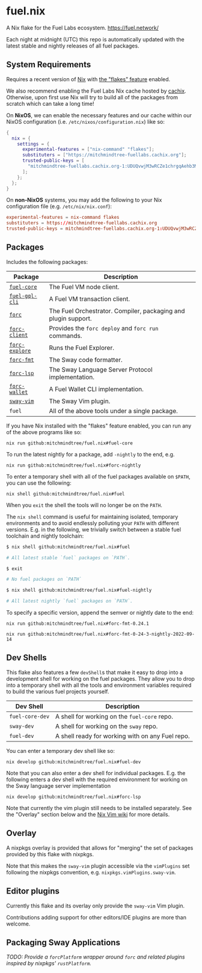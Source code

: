 # fuel.nix

A Nix flake for the Fuel Labs ecosystem. https://fuel.network/

Each night at midnight (UTC) this repo is automatically updated with the latest
stable and nightly releases of all fuel packages.

## System Requirements

Requires a recent version of [Nix][nix-manual] with [the "flakes"
feature][nix-flakes] enabled.

We also recommend enabling the Fuel Labs Nix cache hosted by
[cachix][fuellabs-cachix]. Otherwise, upon first use Nix will try to build all
of the packages from scratch which can take a long time!

On **NixOS**, we can enable the necessary features and our cache within our
NixOS configuration (i.e. `/etc/nixos/configuration.nix`) like so:

```nix
{
  nix = {
    settings = {
      experimental-features = ["nix-command" "flakes"];
      substituters = ["https://mitchmindtree-fuellabs.cachix.org"];
      trusted-public-keys = [
        "mitchmindtree-fuellabs.cachix.org-1:UDUQvwjM3wRCZe1chrgqAehb3M0M5x9qjpEwJwPn7Ik="
      ];
    };
  };
}
```

On **non-NixOS** systems, you may add the following to your Nix configuration
file (e.g.  `/etc/nix/nix.conf`):

```conf
experimental-features = nix-command flakes
substituters = https://mitchmindtree-fuellabs.cachix.org
trusted-public-keys = mitchmindtree-fuellabs.cachix.org-1:UDUQvwjM3wRCZe1chrgqAehb3M0M5x9qjpEwJwPn7Ik=
```

## Packages

Includes the following packages:

| Package | Description |
| --- | --- |
| [`fuel-core`][fuel-core-repo] | The Fuel VM node client. |
| [`fuel-gql-cli`][fuel-core-repo] | A Fuel VM transaction client. |
| [`forc`][sway-repo] | The Fuel Orchestrator. Compiler, packaging and plugin support. |
| [`forc-client`][sway-repo] | Provides the `forc deploy` and `forc run` commands. |
| [`forc-explore`][sway-repo] | Runs the Fuel Explorer. |
| [`forc-fmt`][sway-repo] | The Sway code formatter. |
| [`forc-lsp`][sway-repo] | The Sway Language Server Protocol implementation. |
| [`forc-wallet`][forc-wallet-repo] | A Fuel Wallet CLI implementation. |
| [`sway-vim`][sway-vim-repo] | The Sway Vim plugin. |
| `fuel` | All of the above tools under a single package. |

If you have Nix installed with the "flakes" feature enabled, you can run any of
the above programs like so:

```
nix run github:mitchmindtree/fuel.nix#fuel-core
```

To run the latest nightly for a package, add `-nightly` to the end, e.g.

```
nix run github:mitchmindtree/fuel.nix#forc-nightly
```

To enter a temporary shell with all of the fuel packages available on `$PATH`,
you can use the following:

```
nix shell github:mitchmindtree/fuel.nix#fuel
```

When you `exit` the shell the tools will no longer be on the `PATH`.

The `nix shell` command is useful for maintaining isolated, temporary
environments and to avoid endlessly polluting your `PATH` with different
versions. E.g. in the following, we trivially switch between a stable fuel
toolchain and nightly toolchain:

```sh
$ nix shell github:mitchmindtree/fuel.nix#fuel

# All latest stable `fuel` packages on `PATH`.

$ exit

# No fuel packages on `PATH`

$ nix shell github:mitchmindtree/fuel.nix#fuel-nightly

# All latest nightly `fuel` packages on `PATH`.
```


To specify a specific version, append the semver or nightly date to the end:

```
nix run github:mitchmindtree/fuel.nix#forc-fmt-0.24.1
```
```
nix run github:mitchmindtree/fuel.nix#forc-fmt-0-24-3-nightly-2022-09-14
```

## Dev Shells

This flake also features a few `devShell`s that make it easy to drop into a
development shell for working on the fuel packages. They allow you to drop into
a temporary shell with all the tools and environment variables required to build
the various fuel projects yourself.

| Dev Shell | Description |
| --- | --- |
| `fuel-core-dev` | A shell for working on the `fuel-core` repo. |
| `sway-dev` | A shell for working on the `sway` repo. |
| `fuel-dev` | A shell ready for working with on any Fuel repo. |

You can enter a temporary dev shell like so:

```
nix develop github:mitchmindtree/fuel.nix#fuel-dev
```

Note that you can also enter a dev shell for individual packages. E.g. the
following enters a dev shell with the required environment for working on the
Sway language server implementation

```
nix develop github:mitchmindtree/fuel.nix#forc-lsp
```

Note that currently the vim plugin still needs to be installed separately. See
the "Overlay" section below and the [Nix Vim wiki](https://nixos.wiki/wiki/Vim)
for more details.

## Overlay

A nixpkgs overlay is provided that allows for "merging" the set of packages
provided by this flake with nixpkgs.

Note that this makes the `sway-vim` plugin accessible via the `vimPlugins` set
following the nixpkgs convention, e.g. `nixpkgs.vimPlugins.sway-vim`.

## Editor plugins

Currently this flake and its overlay only provide the `sway-vim` Vim plugin.

Contributions adding support for other editors/IDE plugins are more than
welcome.

## Packaging Sway Applications

*TODO: Provide a `forcPlatform` wrapper around `forc` and related plugins
inspired by nixpkgs' `rustPlatform`.*


[cachix-docs]: https://docs.cachix.org/
[forc-wallet-repo]: https://github.com/fuellabs/forc-wallet
[fuel-core-repo]: https://github.com/fuellabs/fuel-core
[fuellabs-cachix]: https://app.cachix.org/cache/mitchmindtree-fuellabs
[nix-flakes]: https://nixos.wiki/wiki/Flakes
[nix-manual]: https://nixos.org/manual/nix/stable/
[rust-overlay-repo]: https://github.com/oxalica/rust-overlay
[sway-repo]: https://github.com/fuellabs/sway
[sway-vim-repo]: https://github.com/fuellabs/sway.vim

